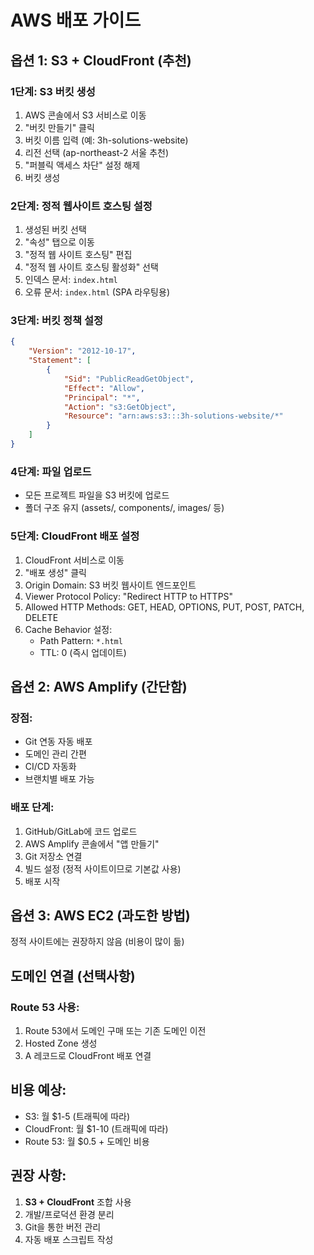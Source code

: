 # AWS 배포 가이드

## 옵션 1: S3 + CloudFront (추천)

### 1단계: S3 버킷 생성
1. AWS 콘솔에서 S3 서비스로 이동
2. "버킷 만들기" 클릭
3. 버킷 이름 입력 (예: 3h-solutions-website)
4. 리전 선택 (ap-northeast-2 서울 추천)
5. "퍼블릭 액세스 차단" 설정 해제
6. 버킷 생성

### 2단계: 정적 웹사이트 호스팅 설정
1. 생성된 버킷 선택
2. "속성" 탭으로 이동
3. "정적 웹 사이트 호스팅" 편집
4. "정적 웹 사이트 호스팅 활성화" 선택
5. 인덱스 문서: `index.html`
6. 오류 문서: `index.html` (SPA 라우팅용)

### 3단계: 버킷 정책 설정
```json
{
    "Version": "2012-10-17",
    "Statement": [
        {
            "Sid": "PublicReadGetObject",
            "Effect": "Allow",
            "Principal": "*",
            "Action": "s3:GetObject",
            "Resource": "arn:aws:s3:::3h-solutions-website/*"
        }
    ]
}
```

### 4단계: 파일 업로드
- 모든 프로젝트 파일을 S3 버킷에 업로드
- 폴더 구조 유지 (assets/, components/, images/ 등)

### 5단계: CloudFront 배포 설정
1. CloudFront 서비스로 이동
2. "배포 생성" 클릭
3. Origin Domain: S3 버킷 웹사이트 엔드포인트
4. Viewer Protocol Policy: "Redirect HTTP to HTTPS"
5. Allowed HTTP Methods: GET, HEAD, OPTIONS, PUT, POST, PATCH, DELETE
6. Cache Behavior 설정:
   - Path Pattern: `*.html`
   - TTL: 0 (즉시 업데이트)

## 옵션 2: AWS Amplify (간단함)

### 장점:
- Git 연동 자동 배포
- 도메인 관리 간편
- CI/CD 자동화
- 브랜치별 배포 가능

### 배포 단계:
1. GitHub/GitLab에 코드 업로드
2. AWS Amplify 콘솔에서 "앱 만들기"
3. Git 저장소 연결
4. 빌드 설정 (정적 사이트이므로 기본값 사용)
5. 배포 시작

## 옵션 3: AWS EC2 (과도한 방법)

정적 사이트에는 권장하지 않음 (비용이 많이 듦)

## 도메인 연결 (선택사항)

### Route 53 사용:
1. Route 53에서 도메인 구매 또는 기존 도메인 이전
2. Hosted Zone 생성
3. A 레코드로 CloudFront 배포 연결

## 비용 예상:
- S3: 월 $1-5 (트래픽에 따라)
- CloudFront: 월 $1-10 (트래픽에 따라)
- Route 53: 월 $0.5 + 도메인 비용

## 권장 사항:
1. **S3 + CloudFront** 조합 사용
2. 개발/프로덕션 환경 분리
3. Git을 통한 버전 관리
4. 자동 배포 스크립트 작성
